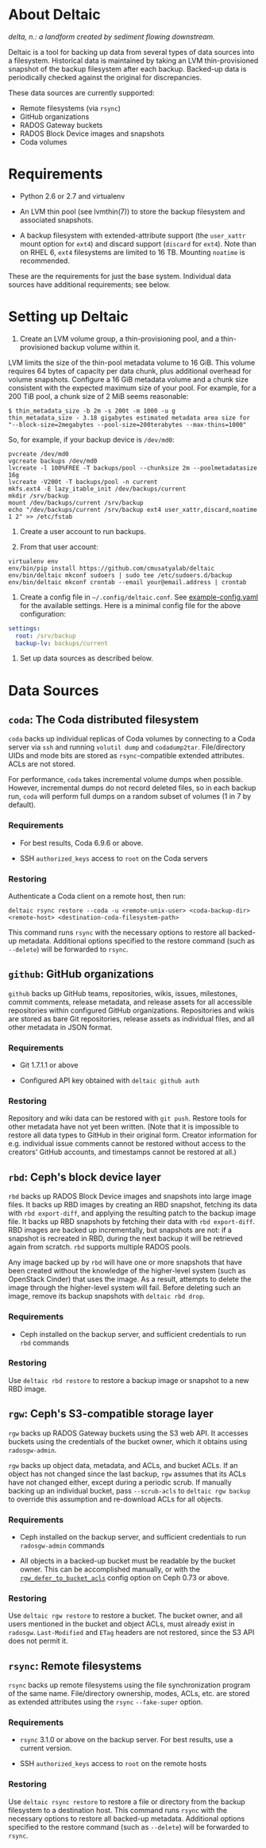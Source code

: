 # About Deltaic

_delta, n.: a landform created by sediment flowing downstream._

Deltaic is a tool for backing up data from several types of data sources
into a filesystem.  Historical data is maintained by taking an LVM
thin-provisioned snapshot of the backup filesystem after each backup.
Backed-up data is periodically checked against the original for
discrepancies.

These data sources are currently supported:

- Remote filesystems (via `rsync`)
- GitHub organizations
- RADOS Gateway buckets
- RADOS Block Device images and snapshots
- Coda volumes


# Requirements

- Python 2.6 or 2.7 and virtualenv

- An LVM thin pool (see lvmthin(7)) to store the backup filesystem and
associated snapshots.

- A backup filesystem with extended-attribute support (the `user_xattr`
mount option for `ext4`) and discard support (`discard` for `ext4`).  Note
than on RHEL 6, `ext4` filesystems are limited to 16 TB.  Mounting
`noatime` is recommended.

These are the requirements for just the base system.  Individual data
sources have additional requirements; see below.


# Setting up Deltaic

1. Create an LVM volume group, a thin-provisioning pool, and a
thin-provisioned backup volume within it.

LVM limits the size of the thin-pool metadata volume to 16 GiB.  This volume
requires 64 bytes of capacity per data chunk, plus additional overhead for
volume snapshots.  Configure a 16 GiB metadata volume and a chunk size
consistent with the expected maximum size of your pool.  For example, for a
200 TiB pool, a chunk size of 2 MiB seems reasonable:

```shell
$ thin_metadata_size -b 2m -s 200t -m 1000 -u g
thin_metadata_size - 3.18 gigabytes estimated metadata area size for "--block-size=2megabytes --pool-size=200terabytes --max-thins=1000"
```

So, for example, if your backup device is `/dev/md0`:

```shell
pvcreate /dev/md0
vgcreate backups /dev/md0
lvcreate -l 100%FREE -T backups/pool --chunksize 2m --poolmetadatasize 16g
lvcreate -V200t -T backups/pool -n current
mkfs.ext4 -E lazy_itable_init /dev/backups/current
mkdir /srv/backup
mount /dev/backups/current /srv/backup
echo "/dev/backups/current /srv/backup ext4 user_xattr,discard,noatime 1 2" >> /etc/fstab
```

1. Create a user account to run backups.

1. From that user account:

```shell
virtualenv env
env/bin/pip install https://github.com/cmusatyalab/deltaic
env/bin/deltaic mkconf sudoers | sudo tee /etc/sudoers.d/backup
env/bin/deltaic mkconf crontab --email your@email.address | crontab
```

1. Create a config file in `~/.config/deltaic.conf`.  See
[example-config.yaml](example-config.yaml) for the available settings.  Here
is a minimal config file for the above configuration:

```yaml
settings:
  root: /srv/backup
  backup-lv: backups/current
```

1. Set up data sources as described below.


# Data Sources

## `coda`: The Coda distributed filesystem

`coda` backs up individual replicas of Coda volumes by connecting to a
Coda server via `ssh` and running `volutil dump` and `codadump2tar`.
File/directory UIDs and mode bits are stored as `rsync`-compatible extended
attributes.  ACLs are not stored.

For performance, `coda` takes incremental volume dumps when possible. 
However, incremental dumps do not record deleted files, so in each backup
run, `coda` will perform full dumps on a random subset of volumes (1 in 7
by default).

### Requirements

- For best results, Coda 6.9.6 or above.

- SSH `authorized_keys` access to `root` on the Coda servers

### Restoring

Authenticate a Coda client on a remote host, then run:

    deltaic rsync restore --coda -u <remote-unix-user> <coda-backup-dir> <remote-host> <destination-coda-filesystem-path>

This command runs `rsync` with the necessary options to restore all
backed-up metadata.  Additional options specified to the restore command
(such as `--delete`) will be forwarded to `rsync`.


## `github`: GitHub organizations

`github` backs up GitHub teams, repositories, wikis, issues, milestones,
commit comments, release metadata, and release assets for all accessible
repositories within configured GitHub organizations.  Repositories and wikis
are stored as bare Git repositories, release assets as individual files, and
all other metadata in JSON format.

### Requirements

- Git 1.7.1.1 or above

- Configured API key obtained with `deltaic github auth`

### Restoring

Repository and wiki data can be restored with `git push`.  Restore tools for
other metadata have not yet been written.  (Note that it is impossible to
restore all data types to GitHub in their original form.  Creator
information for e.g. individual issue comments cannot be restored without
access to the creators' GitHub accounts, and timestamps cannot be restored
at all.)


## `rbd`: Ceph's block device layer

`rbd` backs up RADOS Block Device images and snapshots into large image
files.  It backs up RBD images by creating an RBD snapshot, fetching its data
with `rbd export-diff`, and applying the resulting patch to the backup image
file.  It backs up RBD snapshots by fetching their data with `rbd export-diff`.
RBD images are backed up incrementally, but snapshots are not: if a snapshot
is recreated in RBD, during the next backup it will be retrieved again from
scratch.  `rbd` supports multiple RADOS pools.

Any image backed up by `rbd` will have one or more snapshots that have been
created without the knowledge of the higher-level system (such as OpenStack
Cinder) that uses the image.  As a result, attempts to delete the image
through the higher-level system will fail.  Before deleting such an image,
remove its backup snapshots with `deltaic rbd drop`.

### Requirements

- Ceph installed on the backup server, and sufficient credentials to run
`rbd` commands

### Restoring

Use `deltaic rbd restore` to restore a backup image or snapshot to a new
RBD image.


## `rgw`: Ceph's S3-compatible storage layer

`rgw` backs up RADOS Gateway buckets using the S3 web API.  It accesses
buckets using the credentials of the bucket owner, which it obtains using
`radosgw-admin`.

`rgw` backs up object data, metadata, and ACLs, and bucket ACLs.  If an
object has not changed since the last backup, `rgw` assumes that its ACLs
have not changed either, except during a periodic scrub.  If manually
backing up an individual bucket, pass `--scrub-acls` to
`deltaic rgw backup` to override this assumption and re-download ACLs
for all objects.

### Requirements

- Ceph installed on the backup server, and sufficient credentials to run
`radosgw-admin` commands

- All objects in a backed-up bucket must be readable by the bucket owner.
This can be accomplished manually, or with the
[`rgw_defer_to_bucket_acls`](https://github.com/ceph/ceph/commit/1d7c2041)
config option on Ceph 0.73 or above.

### Restoring

Use `deltaic rgw restore` to restore a bucket.  The bucket owner, and all
users mentioned in the bucket and object ACLs, must already exist in
`radosgw`.  `Last-Modified` and `ETag` headers are not restored, since the
S3 API does not permit it.


## `rsync`: Remote filesystems

`rsync` backs up remote filesystems using the file synchronization program
of the same name.  File/directory ownership, modes, ACLs, etc. are stored
as extended attributes using the `rsync` `--fake-super` option.

### Requirements

- `rsync` 3.1.0 or above on the backup server.  For best results, use a
current version.

- SSH `authorized_keys` access to `root` on the remote hosts

### Restoring

Use `deltaic rsync restore` to restore a file or directory from the backup
filesystem to a destination host.  This command runs `rsync` with the
necessary options to restore all backed-up metadata.  Additional options
specified to the restore command (such as `--delete`) will be forwarded to
`rsync`.
